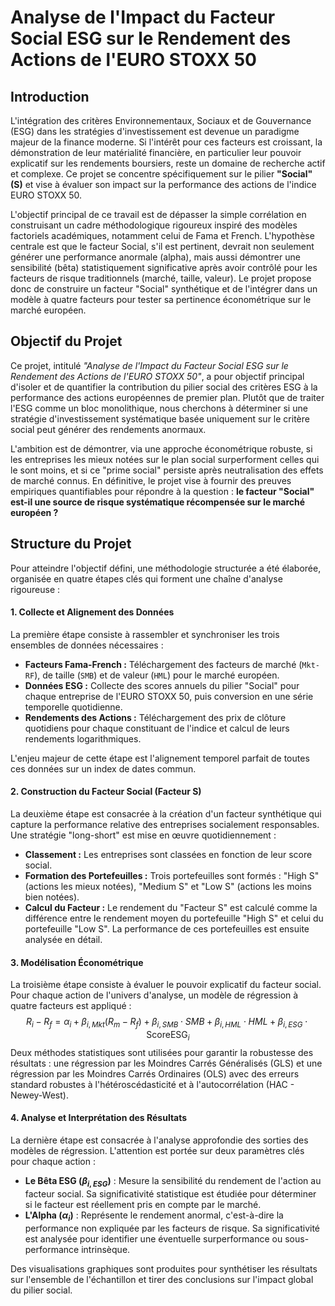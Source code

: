 # Analyse de l'Impact du Facteur Social ESG sur le Rendement des Actions de l'EURO STOXX 50

## Introduction

L'intégration des critères Environnementaux, Sociaux et de Gouvernance (ESG) dans les stratégies d'investissement est devenue un paradigme majeur de la finance moderne. Si l'intérêt pour ces facteurs est croissant, la démonstration de leur matérialité financière, en particulier leur pouvoir explicatif sur les rendements boursiers, reste un domaine de recherche actif et complexe. Ce projet se concentre spécifiquement sur le pilier **"Social" (S)** et vise à évaluer son impact sur la performance des actions de l'indice EURO STOXX 50.

L'objectif principal de ce travail est de dépasser la simple corrélation en construisant un cadre méthodologique rigoureux inspiré des modèles factoriels académiques, notamment celui de Fama et French. L'hypothèse centrale est que le facteur Social, s'il est pertinent, devrait non seulement générer une performance anormale (alpha), mais aussi démontrer une sensibilité (bêta) statistiquement significative après avoir contrôlé pour les facteurs de risque traditionnels (marché, taille, valeur). Le projet propose donc de construire un facteur "Social" synthétique et de l'intégrer dans un modèle à quatre facteurs pour tester sa pertinence économétrique sur le marché européen.

## Objectif du Projet

Ce projet, intitulé *"Analyse de l'Impact du Facteur Social ESG sur le Rendement des Actions de l'EURO STOXX 50"*, a pour objectif principal d'isoler et de quantifier la contribution du pilier social des critères ESG à la performance des actions européennes de premier plan. Plutôt que de traiter l'ESG comme un bloc monolithique, nous cherchons à déterminer si une stratégie d'investissement systématique basée uniquement sur le critère social peut générer des rendements anormaux.

L'ambition est de démontrer, via une approche économétrique robuste, si les entreprises les mieux notées sur le plan social surperforment celles qui le sont moins, et si ce "prime social" persiste après neutralisation des effets de marché connus. En définitive, le projet vise à fournir des preuves empiriques quantifiables pour répondre à la question : **le facteur "Social" est-il une source de risque systématique récompensée sur le marché européen ?**

## Structure du Projet

Pour atteindre l'objectif défini, une méthodologie structurée a été élaborée, organisée en quatre étapes clés qui forment une chaîne d'analyse rigoureuse :

#### 1. Collecte et Alignement des Données
La première étape consiste à rassembler et synchroniser les trois ensembles de données nécessaires :
- **Facteurs Fama-French :** Téléchargement des facteurs de marché (`Mkt-RF`), de taille (`SMB`) et de valeur (`HML`) pour le marché européen.
- **Données ESG :** Collecte des scores annuels du pilier "Social" pour chaque entreprise de l'EURO STOXX 50, puis conversion en une série temporelle quotidienne.
- **Rendements des Actions :** Téléchargement des prix de clôture quotidiens pour chaque constituant de l'indice et calcul de leurs rendements logarithmiques.

L'enjeu majeur de cette étape est l'alignement temporel parfait de toutes ces données sur un index de dates commun.

#### 2. Construction du Facteur Social (Facteur S)
La deuxième étape est consacrée à la création d'un facteur synthétique qui capture la performance relative des entreprises socialement responsables. Une stratégie "long-short" est mise en œuvre quotidiennement :
- **Classement :** Les entreprises sont classées en fonction de leur score social.
- **Formation des Portefeuilles :** Trois portefeuilles sont formés : "High S" (actions les mieux notées), "Medium S" et "Low S" (actions les moins bien notées).
- **Calcul du Facteur :** Le rendement du "Facteur S" est calculé comme la différence entre le rendement moyen du portefeuille "High S" et celui du portefeuille "Low S". La performance de ces portefeuilles est ensuite analysée en détail.

#### 3. Modélisation Économétrique
La troisième étape consiste à évaluer le pouvoir explicatif du facteur social. Pour chaque action de l'univers d'analyse, un modèle de régression à quatre facteurs est appliqué :
$$ R_i - R_f = \alpha_i + \beta_{i,Mkt}(R_m - R_f) + \beta_{i,SMB} \cdot SMB + \beta_{i,HML} \cdot HML + \beta_{i,ESG} \cdot \text{ScoreESG}_i $$
Deux méthodes statistiques sont utilisées pour garantir la robustesse des résultats : une régression par les Moindres Carrés Généralisés (GLS) et une régression par les Moindres Carrés Ordinaires (OLS) avec des erreurs standard robustes à l'hétéroscédasticité et à l'autocorrélation (HAC - Newey-West).

#### 4. Analyse et Interprétation des Résultats
La dernière étape est consacrée à l'analyse approfondie des sorties des modèles de régression. L'attention est portée sur deux paramètres clés pour chaque action :
- **Le Bêta ESG ($\beta_{i,ESG}$)** : Mesure la sensibilité du rendement de l'action au facteur social. Sa significativité statistique est étudiée pour déterminer si le facteur est réellement pris en compte par le marché.
- **L'Alpha ($\alpha_i$)** : Représente le rendement anormal, c'est-à-dire la performance non expliquée par les facteurs de risque. Sa significativité est analysée pour identifier une éventuelle surperformance ou sous-performance intrinsèque.

Des visualisations graphiques sont produites pour synthétiser les résultats sur l'ensemble de l'échantillon et tirer des conclusions sur l'impact global du pilier social.